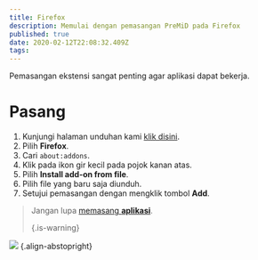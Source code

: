 ```yaml
---
title: Firefox
description: Memulai dengan pemasangan PreMiD pada Firefox
published: true
date: 2020-02-12T22:08:32.409Z
tags:
---
```


Pemasangan ekstensi sangat penting agar aplikasi dapat bekerja.

# Pasang
1. Kunjungi halaman unduhan kami [klik disini](https://premid.app/downloads).
2. Pilih **Firefox**.
3. Cari `about:addons`.
4. Klik pada ikon gir kecil pada pojok kanan atas.
5. Pilih **Install add-on from file**.
6. Pilih file yang baru saja diunduh.
7. Setujui pemasangan dengan mengklik tombol **Add**.

> Jangan lupa [memasang **aplikasi**](/install). 
> 
> {.is-warning}

![](https://img.icons8.com/color/2x/firefox.png) {.align-abstopright}